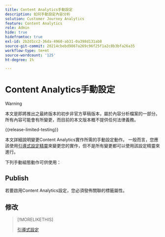```yaml
---
title: Content Analytics手動設定
description: 如何手動設定內容分析
solution: Customer Journey Analytics
feature: Content Analytics
role: Admin
hide: true
hidefromtoc: true
exl-id: 2b2d1cc2-36da-4960-ab31-0a398d131ab8
source-git-commit: 20214cbebd9867a269c96f25f1a2c8b3bfa26a35
workflow-type: tm+mt
source-wordcount: '125'
ht-degree: 1%

---
```


# Content Analytics手動設定

>[!WARNING]
>
>本文是即將推出之最終版本的初步非官方草稿版本，屬於內容分析檔案的一部分。 所有內容可能會有所變更，而目前的本文版本概不提供任何法律義務。
>

{{release-limited-testing}}

本文詳細說明變更Content Analytics實作所需的手動設定動作。 一般而言，您應該使用[引導式設定精靈](guided.md)來變更您的實作，但不是所有變更都可以使用該設定精靈來進行。

下列手動組態動作可供使用：

## Publish

若要啟用Content Analytics設定，您必須發佈關聯的標籤屬性。


## 修改

>[!MORELIKETHIS]
>
>[引導式設定](guided.md)
>